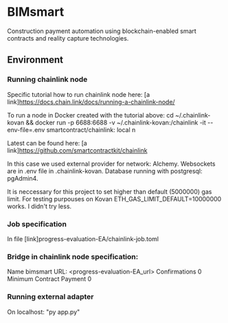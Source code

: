 # BIMsmart
Construction payment automation using blockchain-enabled smart contracts and reality capture technologies.

## Environment
### Running chainlink node 
Specific tutorial how to run chainlink node here:
[a link]https://docs.chain.link/docs/running-a-chainlink-node/

To run a node in Docker created with the tutorial above:
cd ~/.chainlink-kovan && docker run -p 6688:6688 -v ~/.chainlink-kovan:/chainlink -it --env-file=.env smartcontract/chainlink:<version> local n

Latest <version> can be found here: [a link]https://github.com/smartcontractkit/chainlink

In this case we used external provider for network: Alchemy. Websockets are in .env file in .chainlink-kovan.
Database running with postgresql: pgAdmin4.

It is neccessary for this project to set higher than default (5000000) gas limit. For testing purpouses on Kovan ETH_GAS_LIMIT_DEFAULT=10000000 works. I didn't try less.

### Job specification
In file [link]progress-evaluation-EA/chainlink-job.toml

### Bridge in chainlink node specification:
Name	bimsmart
URL:	<progress-evaluation-EA_url>
Confirmations	0
Minimum Contract Payment	0

### Running external adapter
On localhost: "py app.py"

